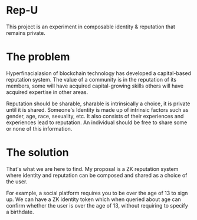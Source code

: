 # Rep-U

This project is an experiment in composable identity & reputation that remains private.

# The problem
Hyperfinacialasion of blockchain technology has developed a capital-based reputation system. The value of a community is in the reputation of its members, some will have acquired capital-growing skills others will have acquired expertise in other areas.

Reputation should be sharable, sharable is intrinsically a choice, it is private until it is shared. Someone's Identity is made up of intrinsic factors such as gender, age, race, sexuality, etc. It also consists of their experiences and experiences lead to reputation. An individual should be free to share some or none of this information.

# The solution
That's what we are here to find.
My proposal is a ZK reputation system where identity and reputation can be composed and shared as a choice of the user.

For example, a social platform requires you to be over the age of 13 to sign up. We can have a ZK identity token which when queried about age can confirm whether the user is over the age of 13, without requiring to specify a birthdate.
